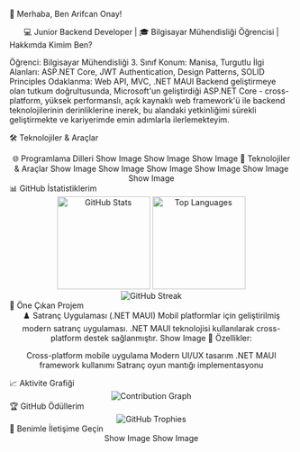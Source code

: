 
👋 Merhaba, Ben Arifcan Onay!
<div align="center">
💻 Junior Backend Developer  | 🎓 Bilgisayar Mühendisliği Öğrencisi |  
</div>
 Hakkımda
 Kimim Ben?

 Öğrenci: Bilgisayar Mühendisliği 3. Sınıf
 Konum: Manisa, Turgutlu
 İlgi Alanları: ASP.NET Core, JWT Authentication, Design Patterns, SOLID Principles
 Odaklanma: Web API, MVC, .NET MAUI
 Backend geliştirmeye olan tutkum doğrultusunda, Microsoft'un geliştirdiği ASP.NET Core - cross-platform, yüksek performanslı, açık kaynaklı web framework'ü ile backend teknolojilerinin derinliklerine inerek, bu alandaki yetkinliğimi sürekli geliştirmekte ve kariyerimde emin adımlarla ilerlemekteyim.

🛠️ Teknolojiler & Araçlar
<div align="center">
🌐 Programlama Dilleri
Show Image
Show Image
Show Image
🔧 Teknolojiler & Araçlar
Show Image
Show Image
Show Image
Show Image
Show Image
Show Image
</div>
📊 GitHub İstatistiklerim
<div align="center">
  <img src="https://github-readme-stats.vercel.app/api?username=ArifcanOnay&show_icons=true&theme=radical&hide_border=true&count_private=true" alt="GitHub Stats" height="165">
  <img src="https://github-readme-stats.vercel.app/api/top-langs/?username=ArifcanOnay&layout=compact&theme=radical&hide_border=true" alt="Top Languages" height="165">
</div>
<div align="center">
  <img src="https://github-readme-streak-stats.herokuapp.com/?user=ArifcanOnay&theme=radical&hide_border=true" alt="GitHub Streak">
</div>
🌟 Öne Çıkan Projem
<div align="center">
♟️ Satranç Uygulaması (.NET MAUI)
Mobil platformlar için geliştirilmiş modern satranç uygulaması. .NET MAUI teknolojisi kullanılarak cross-platform destek sağlanmıştır.
Show Image
🎯 Özellikler:

Cross-platform mobile uygulama
Modern UI/UX tasarım
.NET MAUI framework kullanımı
Satranç oyun mantığı implementasyonu

</div>
📈 Aktivite Grafiği
<div align="center">
  <img src="https://github-readme-activity-graph.vercel.app/graph?username=ArifcanOnay&theme=react-dark&hide_border=true&area=true" alt="Contribution Graph">
</div>
🏆 GitHub Ödüllerim
<div align="center">
  <img src="https://github-profile-trophy.vercel.app/?username=ArifcanOnay&theme=radical&no-frame=true&no-bg=true&margin-w=4&row=1" alt="GitHub Trophies">
</div>
🤝 Benimle İletişime Geçin
<div align="center">
Show Image
Show Image
</div>

